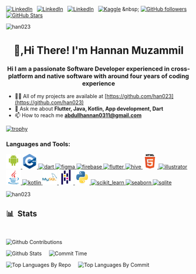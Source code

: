 [![LinkedIn](https://img.shields.io/badge/LinkedIn-Profile-informational?style=for-the-badge&logo=linkedin&logoColor=white&color=dark)](https://www.linkedin.com/in/hannan-muzammil-androiddeveloper) &nbsp;
[![LinkedIn](https://img.shields.io/badge/Facebook-Account-informational?style=for-the-badge&logo=facebook&logoColor=white&color=dark)](https://www.facebook.com/hannan.muzammil?mibextid=ZbWKwL) &nbsp;
[![LinkedIn](https://img.shields.io/badge/Instagram-Account-informational?style=for-the-badge&logo=instagram&logoColor=white&color=dark)](https://instagram.com/hannan_officall?igshid=MzNlNGNkZWQ4Mg==) &nbsp;
[![Kaggle](https://img.shields.io/badge/Instagram-Account-informational?style=for-the-badge&logo=instagram&logoColor=white&color=dark)]([https://instagram.com/hannan_officall?igshid=MzNlNGNkZWQ4Mg==](https://www.linkedin.com/in/hannanmuzammil/)) &nbsp;
[![GitHub followers](https://img.shields.io/github/followers/han023?logo=GitHub&style=for-the-badge&color=7fff00)](https://github.com/han023) &nbsp;
[![GitHub Stars](https://img.shields.io/github/stars/han023?logo=github&style=for-the-badge&color=7fff00)](https://github.com/han023) &nbsp;<br>

<p align="left"> <img src="https://komarev.com/ghpvc/?username=han023&label=Profile%20views&color=7fff00&style=flat" alt="han023" /> </p>


<h1 align="center">👋,Hi There! I'm Hannan Muzammil</h1>
<h3 align="center">Hi I am a passionate Software Developer experienced in cross-platform and native software with around four years of coding experience</h3>

- 👨‍💻 All of my projects are available at [https://github.com/han023](https://github.com/han023)
- 💬 Ask me about **Flutter, Java, Kotlin, App development, Dart**
- 📫 How to reach me **abdullhannan0311@gmail.com**


[![trophy](https://github-profile-trophy.vercel.app/?username=han023&theme=matrix&column=4&margin-w=15&margin-h=15&no-frame=true&no-bg=false)](https://github.com/ryo-ma/github-profile-trophy)




<h3 align="left">Languages and Tools:</h3>
<p align="left"> <a href="https://developer.android.com" target="_blank" rel="noreferrer"> <img src="https://raw.githubusercontent.com/devicons/devicon/master/icons/android/android-original-wordmark.svg" alt="android" width="40" height="40"/> </a> <a href="https://www.w3schools.com/cpp/" target="_blank" rel="noreferrer"> <img src="https://raw.githubusercontent.com/devicons/devicon/master/icons/cplusplus/cplusplus-original.svg" alt="cplusplus" width="40" height="40"/> </a> <a href="https://dart.dev" target="_blank" rel="noreferrer"> <img src="https://www.vectorlogo.zone/logos/dartlang/dartlang-icon.svg" alt="dart" width="40" height="40"/> </a> <a href="https://www.figma.com/" target="_blank" rel="noreferrer"> <img src="https://www.vectorlogo.zone/logos/figma/figma-icon.svg" alt="figma" width="40" height="40"/> </a> <a href="https://firebase.google.com/" target="_blank" rel="noreferrer"> <img src="https://www.vectorlogo.zone/logos/firebase/firebase-icon.svg" alt="firebase" width="40" height="40"/> </a> <a href="https://flutter.dev" target="_blank" rel="noreferrer"> <img src="https://www.vectorlogo.zone/logos/flutterio/flutterio-icon.svg" alt="flutter" width="40" height="40"/> </a> <a href="https://hive.apache.org/" target="_blank" rel="noreferrer"> <img src="https://www.vectorlogo.zone/logos/apache_hive/apache_hive-icon.svg" alt="hive" width="40" height="40"/> </a> <a href="https://www.w3.org/html/" target="_blank" rel="noreferrer"> <img src="https://raw.githubusercontent.com/devicons/devicon/master/icons/html5/html5-original-wordmark.svg" alt="html5" width="40" height="40"/> </a> <a href="https://www.adobe.com/in/products/illustrator.html" target="_blank" rel="noreferrer"> <img src="https://www.vectorlogo.zone/logos/adobe_illustrator/adobe_illustrator-icon.svg" alt="illustrator" width="40" height="40"/> </a> <a href="https://www.java.com" target="_blank" rel="noreferrer"> <img src="https://raw.githubusercontent.com/devicons/devicon/master/icons/java/java-original.svg" alt="java" width="40" height="40"/> </a> <a href="https://kotlinlang.org" target="_blank" rel="noreferrer"> <img src="https://www.vectorlogo.zone/logos/kotlinlang/kotlinlang-icon.svg" alt="kotlin" width="40" height="40"/> </a> <a href="https://www.mysql.com/" target="_blank" rel="noreferrer"> <img src="https://raw.githubusercontent.com/devicons/devicon/master/icons/mysql/mysql-original-wordmark.svg" alt="mysql" width="40" height="40"/> </a> <a href="https://pandas.pydata.org/" target="_blank" rel="noreferrer"> <img src="https://raw.githubusercontent.com/devicons/devicon/2ae2a900d2f041da66e950e4d48052658d850630/icons/pandas/pandas-original.svg" alt="pandas" width="40" height="40"/> </a> <a href="https://www.python.org" target="_blank" rel="noreferrer"> <img src="https://raw.githubusercontent.com/devicons/devicon/master/icons/python/python-original.svg" alt="python" width="40" height="40"/> </a> <a href="https://scikit-learn.org/" target="_blank" rel="noreferrer"> <img src="https://upload.wikimedia.org/wikipedia/commons/0/05/Scikit_learn_logo_small.svg" alt="scikit_learn" width="40" height="40"/> </a> <a href="https://seaborn.pydata.org/" target="_blank" rel="noreferrer"> <img src="https://seaborn.pydata.org/_images/logo-mark-lightbg.svg" alt="seaborn" width="40" height="40"/> </a> <a href="https://www.sqlite.org/" target="_blank" rel="noreferrer"> <img src="https://www.vectorlogo.zone/logos/sqlite/sqlite-icon.svg" alt="sqlite" width="40" height="40"/> </a> </p>




<p><img align="center" src="https://github-readme-streak-stats.herokuapp.com/?user=han023=&theme=chartreuse_dark&" alt="han023" /></p>


## 📊 &nbsp;Stats

<br>

![Github Contributions](http://github-profile-summary-cards.vercel.app/api/cards/profile-details?username=han023&theme=chartreuse_dark)

![Github Stats](http://github-profile-summary-cards.vercel.app/api/cards/stats?username=han023&theme=chartreuse_dark)&nbsp;&nbsp;
&nbsp;
![Commit Time](http://github-profile-summary-cards.vercel.app/api/cards/productive-time?username=han023&theme=chartreuse_dark&utcOffset=8)

![Top Languages By Repo](http://github-profile-summary-cards.vercel.app/api/cards/repos-per-language?username=han023&theme=chartreuse_dark)&nbsp;&nbsp;
&nbsp;
![Top Languages By Commit](http://github-profile-summary-cards.vercel.app/api/cards/most-commit-language?username=han023&theme=chartreuse_dark)

